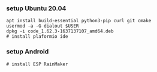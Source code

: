 
### setup Ubuntu 20.04

	apt install build-essential python3-pip curl git cmake
	usermod -a -G dialout $USER
	dpkg -i code_1.62.3-1637137107_amd64.deb
	# install plaformio ide

### setup Android

	# install ESP RainMaker

